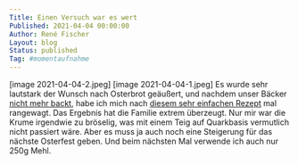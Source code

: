 ```yaml
---
Title: Einen Versuch war es wert
Published: 2021-04-04 00:00:00
Author: René Fischer
Layout: blog
Status: published
Tag: #momentaufnahme
---
```

[image 2021-04-04-2.jpeg]
[image 2021-04-04-1.jpeg]
Es wurde sehr lautstark der Wunsch nach Osterbrot geäußert, und nachdem unser Bäcker [nicht mehr backt](/brotbackkunst), habe ich mich nach [diesem sehr einfachen Rezept](https://www.infranken.de/ratgeber/genuss/rezepte/osterbrot-backen-rezept-einfach-art-5183337) mal rangewagt. Das Ergebnis hat die Familie extrem überzeugt. Nur mir war die Krume irgendwie zu bröselig, was mit einem Teig auf Quarkbasis vermutlich nicht passiert wäre. Aber es muss ja auch noch eine Steigerung für das nächste Osterfest geben. Und beim nächsten Mal verwende ich auch nur 250g Mehl.
